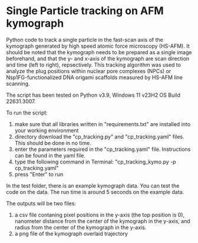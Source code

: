 # Single Particle tracking on AFM kymograph
Python code to track a single particle in the fast-scan axis of the kymograph generated by high speed atomic force microscopy (HS-AFM).
It should be noted that the kymograph needs to be prepared as a single image beforehand, and that the y- and x-axis of the kymograph are scan direction and time (left to right), repsectively. 
This tracking algorithm was used to analyze the plug positions within nuclear pore complexes (NPCs) or Nsp1FG-functionalized DNA origami scaffolds measured by HS-AFM line scanning.

The script has been tested on Python v3.9, Windows 11 v23H2 OS Build 22631.3007.

To run the script:

1. make sure that all libraries written in "requirements.txt" are installed into your working environment
2. directory download the "cp_tracking.py" and "cp_tracking.yaml" files. This should be done in no time.
3. enter the parameters required in the "cp_tracking.yaml" file. Instructions can be found in the yaml file.
4. type the following command in Terminal: "cp_tracking_kymo.py -p cp_tracking.yaml"
5. press "Enter" to run

In the test folder, there is an example kymograph data. You can test the code on the data.
The run time is around 5 seconds on the example data.
   
The outputs will be two files:

1. a csv file contaning pixel positions in the y-axis (the top position is 0), nanometer distance from the center of the kymograph in the y-axis, and radius from the center of the kymograph in the y-axis.
2. a png file of the kymograph overlaid trajectory 
